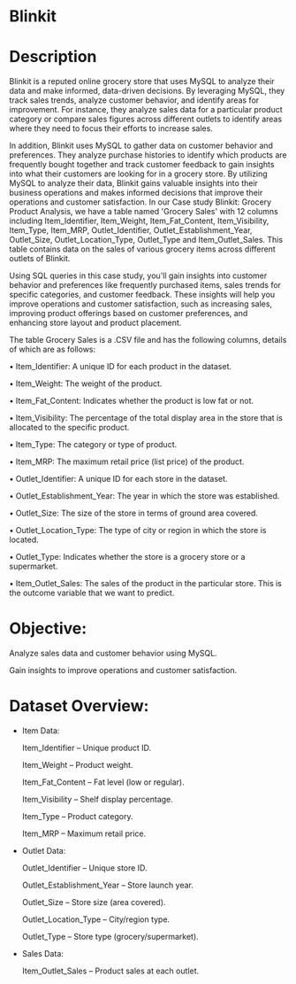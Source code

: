 # Blinkit

# Description

Blinkit is a reputed online grocery store that uses MySQL to analyze their data and make informed, data-driven decisions. By leveraging MySQL, they track sales trends, analyze customer behavior, and identify areas for improvement. For instance, they analyze sales data for a particular product category or compare sales figures across different outlets to identify areas where they need to focus their efforts to increase sales.

In addition, Blinkit uses MySQL to gather data on customer behavior and preferences. They analyze purchase histories to identify which products are frequently bought together and track customer feedback to gain insights into what their customers are looking for in a grocery store. By utilizing MySQL to analyze their data, Blinkit gains valuable insights into their business operations and makes informed decisions that improve their operations and customer satisfaction.
In our Case study Blinkit: Grocery Product Analysis, we have a table named 'Grocery Sales' with 12 columns including Item_Identifier, Item_Weight, Item_Fat_Content, Item_Visibility, Item_Type, Item_MRP, Outlet_Identifier, Outlet_Establishment_Year, Outlet_Size, Outlet_Location_Type, Outlet_Type and Item_Outlet_Sales. This table contains data on the sales of various grocery items across different outlets of Blinkit.

Using SQL queries in this case study, you'll gain insights into customer behavior and preferences like frequently purchased items, sales trends for specific categories, and customer feedback. These insights will help you improve operations and customer satisfaction, such as increasing sales, improving product offerings based on customer preferences, and enhancing store layout and product placement.

The table Grocery Sales is a .CSV file and has the following columns, details of which are as follows:

• Item_Identifier: A unique ID for each product in the dataset.

• Item_Weight: The weight of the product.

• Item_Fat_Content: Indicates whether the product is low fat or not.

• Item_Visibility: The percentage of the total display area in the store that is allocated to the specific product.

• Item_Type: The category or type of product.

• Item_MRP: The maximum retail price (list price) of the product.

• Outlet_Identifier: A unique ID for each store in the dataset.

• Outlet_Establishment_Year: The year in which the store was established.

• Outlet_Size: The size of the store in terms of ground area covered.

• Outlet_Location_Type: The type of city or region in which the store is located.

• Outlet_Type: Indicates whether the store is a grocery store or a supermarket.

• Item_Outlet_Sales: The sales of the product in the particular store. This is the outcome variable that we want to predict.

# Objective:

   Analyze sales data and customer behavior using MySQL.

   Gain insights to improve operations and customer satisfaction.

# Dataset Overview:

- Item Data:

    Item_Identifier – Unique product ID.

    Item_Weight – Product weight.

    Item_Fat_Content – Fat level (low or regular).

    Item_Visibility – Shelf display percentage.

    Item_Type – Product category.

    Item_MRP – Maximum retail price.

- Outlet Data:

    Outlet_Identifier – Unique store ID.

    Outlet_Establishment_Year – Store launch year.

    Outlet_Size – Store size (area covered).

    Outlet_Location_Type – City/region type.

    Outlet_Type – Store type (grocery/supermarket).

- Sales Data:

    Item_Outlet_Sales – Product sales at each outlet.



